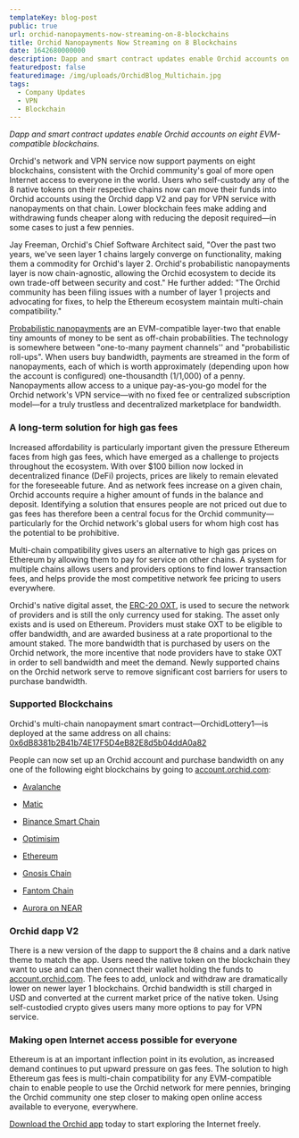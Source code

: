 ```yaml
---
templateKey: blog-post
public: true
url: orchid-nanopayments-now-streaming-on-8-blockchains
title: Orchid Nanopayments Now Streaming on 8 Blockchains
date: 1642680000000
description: Dapp and smart contract updates enable Orchid accounts on eight EVM-compatible blockchains.
featuredpost: false
featuredimage: /img/uploads/OrchidBlog_Multichain.jpg
tags:
  - Company Updates
  - VPN
  - Blockchain
---
```

*Dapp and smart contract updates enable Orchid accounts on eight EVM-compatible blockchains.*

Orchid's network and VPN service now support payments on eight blockchains, consistent with the Orchid community's goal of more open Internet access to everyone in the world. Users who self-custody any of the 8 native tokens on their respective chains now can move their funds into Orchid accounts using the Orchid dapp V2 and pay for VPN service with nanopayments on that chain. Lower blockchain fees make adding and withdrawing funds cheaper along with reducing the deposit required—in some cases to just a few pennies.

Jay Freeman, Orchid's Chief Software Architect said, "Over the past two years, we've seen layer 1 chains largely converge on functionality, making them a commodity for Orchid's layer 2. Orchid's probabilistic nanopayments layer is now chain-agnostic, allowing the Orchid ecosystem to decide its own trade-off between security and cost." He further added: "The Orchid community has been filing issues with a number of layer 1 projects and advocating for fixes, to help the Ethereum ecosystem maintain multi-chain compatibility."

[Probabilistic nanopayments](https://medium.com/orchid-labs/probabilistic-nanopayments-4aa423c3f22f) are an EVM-compatible layer-two that enable tiny amounts of money to be sent as off-chain probabilities. The technology is somewhere between "one-to-many payment channels'' and "probabilistic roll-ups". When users buy bandwidth, payments are streamed in the form of nanopayments, each of which is worth approximately (depending upon how the account is configured) one-thousandth (1/1,000) of a penny. Nanopayments allow access to a unique pay-as-you-go model for the Orchid network's VPN service—with no fixed fee or centralized subscription model—for a truly trustless and decentralized marketplace for bandwidth.

### A long-term solution for high gas fees

Increased affordability is particularly important given the pressure Ethereum faces from high gas fees, which have emerged as a challenge to projects throughout the ecosystem. With over $100 billion now locked in decentralized finance (DeFi) projects, prices are likely to remain elevated for the foreseeable future. And as network fees increase on a given chain, Orchid accounts require a higher amount of funds in the balance and deposit. Identifying a solution that ensures people are not priced out due to gas fees has therefore been a central focus for the Orchid community—particularly for the Orchid network's global users for whom high cost has the potential to be prohibitive.

Multi-chain compatibility gives users an alternative to high gas prices on Ethereum by allowing them to pay for service on other chains. A system for multiple chains allows users and providers options to find lower transaction fees, and helps provide the most competitive network fee pricing to users everywhere.

Orchid's native digital asset, the [ERC-20 OXT](https://www.orchid.com/oxt), is used to secure the network of providers and is still the only currency used for staking. The asset only exists and is used on Ethereum. Providers must stake OXT to be eligible to offer bandwidth, and are awarded business at a rate proportional to the amount staked.  The more bandwidth that is purchased by users on the Orchid network, the more incentive that node providers have to stake OXT in order to sell bandwidth and meet the demand. Newly supported chains on the Orchid network serve to remove significant cost barriers for users to purchase bandwidth.

### Supported Blockchains

Orchid's multi-chain nanopayment smart contract—OrchidLottery1—is deployed at the same address on all chains: [0x6dB8381b2B41b74E17F5D4eB82E8d5b04ddA0a82](https://blockscan.com/address/0x6db8381b2b41b74e17f5d4eb82e8d5b04dda0a82)

People can now set up an Orchid account and purchase bandwidth on any one of the following eight blockchains by going to [account.orchid.com](https://account.orchid.com/):

-   [Avalanche](https://www.avalabs.org/)

-   [Matic](https://matic.network/)

-   [Binance Smart Chain](https://www.binance.org/en/smartChain)

-   [Optimisim](https://www.optimism.io/)

-   [Ethereum](https://ethereum.org/)

-   [Gnosis Chain](https://www.xdaichain.com/)

-   [Fantom Chain](https://fantom.foundation/)

-   [Aurora on NEAR](https://aurora.dev/)

### Orchid dapp V2

There is a new version of the dapp to support the 8 chains and a dark native theme to match the app. Users need the native token on the blockchain they want to use and can then connect their wallet holding the funds to [account.orchid.com](https://account.orchid.com/). The fees to add, unlock and withdraw are dramatically lower on newer layer 1 blockchains. Orchid bandwidth is still charged in USD and converted at the current market price of the native token. Using self-custodied crypto gives users many more options to pay for VPN service.

### Making open Internet access possible for everyone

Ethereum is at an important inflection point in its evolution, as increased demand continues to put upward pressure on gas fees. The solution to high Ethereum gas fees is multi-chain compatibility for any EVM-compatible chain to enable people to use the Orchid network for mere pennies, bringing the Orchid community one step closer to making open online access available to everyone, everywhere.

[Download the Orchid app](https://www.orchid.com/download) today to start exploring the Internet freely.